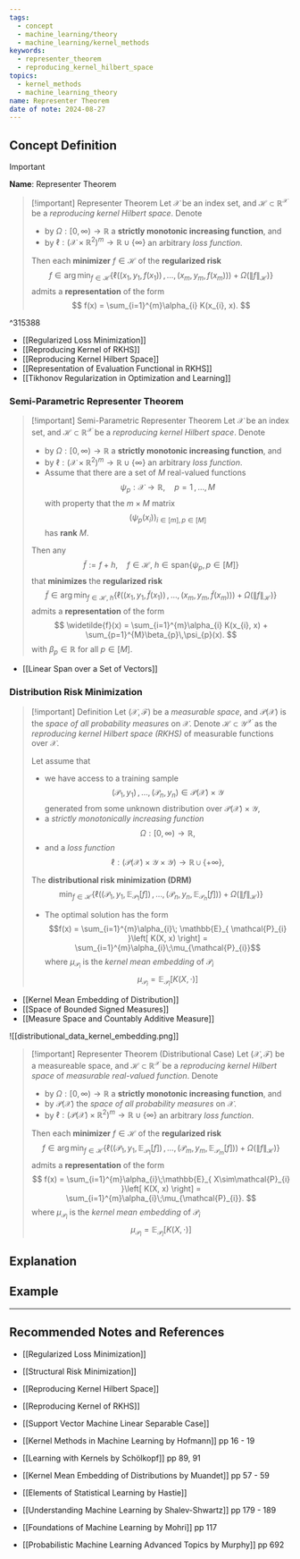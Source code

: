 ```yaml
---
tags:
  - concept
  - machine_learning/theory
  - machine_learning/kernel_methods
keywords:
  - representer_theorem
  - reproducing_kernel_hilbert_space
topics:
  - kernel_methods
  - machine_learning_theory
name: Representer Theorem
date of note: 2024-08-27
---
```


## Concept Definition

>[!important]
>**Name**: Representer Theorem

>[!important] Representer Theorem
>Let $\mathcal{X}$ be an index set, and  $\mathcal{H} \subset \mathbb{R}^{\mathcal{X}}$ be a *reproducing kernel Hilbert space*. Denote 
>- by $\Omega : [0, \infty) \to \mathbb{R}$ a **strictly monotonic increasing function**, and 
>- by $\ell : (\mathcal{X} \times \mathbb{R}^2)^m  \to \mathbb{R} \cup \{\infty\}$ an arbitrary *loss function*. 
>  
>Then each **minimizer** $f\in \mathcal{H}$ of the **regularized risk** 
>$$
>f \in \arg\min_{f\in \mathcal{H}} \left\{  \ell \left((x_{1}, y_{1}, f(x_{1})) \,{,}\ldots{,}\, (x_{m}, y_{m}, f(x_{m}))\right) + \Omega \left(\lVert f \rVert_{\mathcal{H}} \right) \right\}
>$$
>admits a **representation** of the form
>$$
> f(x) = \sum_{i=1}^{m}\alpha_{i} K(x_{i}, x).
>$$

^315388

- [[Regularized Loss Minimization]]
- [[Reproducing Kernel of RKHS]]
- [[Reproducing Kernel Hilbert Space]]
- [[Representation of Evaluation Functional in RKHS]]
- [[Tikhonov Regularization in Optimization and Learning]]

### Semi-Parametric Representer Theorem

>[!important] Semi-Parametric Representer Theorem
>Let $\mathcal{X}$ be an index set, and  $\mathcal{H} \subset \mathbb{R}^{\mathcal{X}}$ be a *reproducing kernel Hilbert space*. Denote 
>- by $\Omega : [0, \infty) \to \mathbb{R}$ a **strictly monotonic increasing function**, and 
>- by $\ell : (\mathcal{X} \times \mathbb{R}^2)^m  \to \mathbb{R} \cup \{\infty\}$ an arbitrary *loss function*. 
>- Assume that there are a set of $M$ real-valued functions $$\psi_{p}: \mathcal{X} \to \mathbb{R},\quad p =1\,{,}\ldots{,}\,M$$ with property that the $m\times M$ matrix $$(\psi_{p}(x_{i}))_{i\in [m], p\in [M]}$$ has **rank** $M$.  
>  
>Then any $$\widetilde{f} := f + h, \quad f\in \mathcal{H}, \; h\in \text{span}\left\{ \psi_{p}, p\in [M] \right\} $$ that **minimizes** the **regularized risk** 
>$$
>\widetilde{f}  \in \arg\min_{f\in \mathcal{H},\; h} \left\{  \ell \left((x_{1}, y_{1}, \widetilde{f}(x_{1})) \,{,}\ldots{,}\, (x_{m}, y_{m}, \widetilde{f}(x_{m}))\right) + \Omega \left(\lVert f \rVert_{\mathcal{H}} \right) \right\}
>$$
>admits a **representation** of the form
>$$
> \widetilde{f}(x) = \sum_{i=1}^{m}\alpha_{i} K(x_{i}, x) + \sum_{p=1}^{M}\beta_{p}\,\psi_{p}(x).
>$$
>with $\beta_{p}\in \mathbb{R}$ for all $p\in [M]$.

- [[Linear Span over a Set of Vectors]]

### Distribution Risk Minimization

>[!important] Definition
>Let $(\mathcal{X}, \mathscr{F})$ be a *measurable space*, and $\mathscr{P}(\mathcal{X})$ is the *space of all probability measures* on $\mathcal{X}$. Denote $\mathcal{H}  \subset \mathcal{Y}^{\mathcal{X}}$ as the *reproducing kernel Hilbert space (RKHS)* of measurable functions over $\mathcal{X}$.
>
>Let assume that 
>- we have access to a training sample $$(\mathcal{P}_{1}, y_{1}) \,{,}\ldots{,}\, (\mathcal{P}_{n}, y_{n}) \in \mathscr{P}(\mathcal{X}) \times \mathcal{Y}$$ generated from some unknown distribution over $\mathscr{P}(\mathcal{X}) \times \mathcal{Y}$, 
>- a *strictly monotonically increasing function* $$\Omega: [0, \infty) \to \mathbb{R},$$ 
>- and a *loss function* $$\ell: (\mathscr{P}(\mathcal{X}) \times \mathcal{Y} \times \mathcal{Y}) \to \mathbb{R} \cup \{+\infty\},$$
>
>The **distributional risk minimization (DRM)**
>$$
>\min_{f\in \mathcal{H}} \left\{  \ell \left((\mathcal{P}_{1}, y_{1},  \mathbb{E}_{ \mathcal{P}_{1} }\left[ f \right]) \,{,}\ldots{,}\, (\mathcal{P}_{n}, y_{n}, \mathbb{E}_{ \mathcal{P}_{n} }\left[ f \right])\right) + \Omega \left(\lVert f \rVert_{\mathcal{H}} \right) \right\}
>$$
>- The optimal solution has the form $$f(x) = \sum_{i=1}^{m}\alpha_{i}\;  \mathbb{E}_{ \mathcal{P}_{i} }\left[ K(X, x) \right] = \sum_{i=1}^{m}\alpha_{i}\;\mu_{\mathcal{P}_{i}}$$ where $\mu_{\mathcal{P}_{i}}$ is the *kernel mean embedding* of $\mathcal{P}_{i}$ $$\mu_{\mathcal{P}_{i}} =  \mathbb{E}_{ \mathcal{P}_{i} }\left[K(X, \cdot)  \right]$$


- [[Kernel Mean Embedding of Distribution]]
- [[Space of Bounded Signed Measures]]
- [[Measure Space and Countably Additive Measure]]


![[distributional_data_kernel_embedding.png]]


>[!important] Representer Theorem (Distributional Case)
>Let $(\mathcal{X}, \mathscr{F})$ be a measureable space, and  $\mathcal{H} \subset \mathbb{R}^{\mathcal{X}}$ be a *reproducing kernel Hilbert space* of *measurable real-valued function*. Denote 
>- by $\Omega : [0, \infty) \to \mathbb{R}$ a **strictly monotonic increasing function**, and 
>- by  $\mathscr{P}(\mathcal{X})$ the *space of all probability measures* on $\mathcal{X}$.
>- by $\ell : (\mathscr{P}(\mathcal{X}) \times \mathbb{R}^2)^m  \to \mathbb{R} \cup \{\infty\}$ an arbitrary *loss function*. 
>  
>Then each **minimizer** $f\in \mathcal{H}$ of the **regularized risk** 
>$$
>f \in \arg\min_{f\in \mathcal{H}} \left\{  \ell \left((\mathcal{P}_{1}, y_{1},  \mathbb{E}_{ \mathcal{P}_{1} }\left[f\right]) \,{,}\ldots{,}\, (\mathcal{P}_{m}, y_{m}, \mathbb{E}_{ \mathcal{P}_{m} }\left[f\right])\right) + \Omega \left(\lVert f \rVert_{\mathcal{H}} \right) \right\}
>$$
>admits a **representation** of the form
>$$
> f(x) = \sum_{i=1}^{m}\alpha_{i}\;\mathbb{E}_{ X\sim\mathcal{P}_{i} }\left[  K(X, x) \right]  = \sum_{i=1}^{m}\alpha_{i}\;\mu_{\mathcal{P}_{i}}.
>$$
>where $\mu_{\mathcal{P}_{i}}$ is the *kernel mean embedding* of $\mathcal{P}_{i}$ $$\mu_{\mathcal{P}_{i}} =  \mathbb{E}_{ \mathcal{P}_{i} }\left[K(X, \cdot)  \right]$$



## Explanation


## Example






-----------
##  Recommended Notes and References


- [[Regularized Loss Minimization]]
- [[Structural Risk Minimization]]

- [[Reproducing Kernel Hilbert Space]]
- [[Reproducing Kernel of RKHS]]
- [[Support Vector Machine Linear Separable Case]]


- [[Kernel Methods in Machine Learning by Hofmann]] pp 16 - 19
- [[Learning with Kernels by Schölkopf]] pp 89, 91
- [[Kernel Mean Embedding of Distributions by Muandet]] pp 57 - 59
- [[Elements of Statistical Learning by Hastie]]
- [[Understanding Machine Learning by Shalev-Shwartz]] pp 179 - 189
- [[Foundations of Machine Learning by Mohri]] pp 117
- [[Probabilistic Machine Learning Advanced Topics by Murphy]] pp 692

